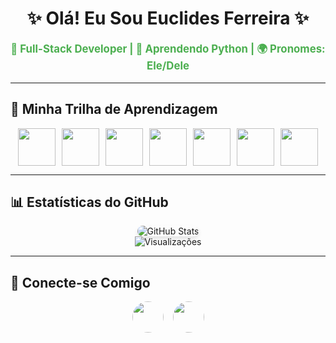 <h1 align="center">✨ Olá! Eu Sou Euclides Ferreira ✨</h1>

<p align="center" style="font-size: 1.2em; font-weight: bold; color: #4CAF50;">
  🚀 Full-Stack Developer | 📖 Aprendendo Python | 🌍 Pronomes: Ele/Dele
</p>

---

## 🚀 Minha Trilha de Aprendizagem
<div align="center" style="display: flex; justify-content: center; gap: 10px; flex-wrap: wrap;">
  <img src="https://user-images.githubusercontent.com/74038190/212257472-08e52665-c503-4bd9-aa20-f5a4dae769b5.gif" width="60" height="60"/>
  <img src="https://cdn.jsdelivr.net/gh/devicons/devicon@latest/icons/docker/docker-original-wordmark.svg" width="60" height="60"/>
  <img src="https://cdn.jsdelivr.net/gh/devicons/devicon@latest/icons/kubernetes/kubernetes-original-wordmark.svg" width="60" height="60"/>
  <img src="https://cdn.jsdelivr.net/gh/devicons/devicon@latest/icons/html5/html5-original-wordmark.svg" width="60" height="60"/>
  <img src="https://cdn.jsdelivr.net/gh/devicons/devicon@latest/icons/tailwindcss/tailwindcss-original.svg" width="60" height="60"/>
  <img src="https://user-images.githubusercontent.com/74038190/212257467-871d32b7-e401-42e8-a166-fcfd7baa4c6b.gif" width="60" height="60"/>
  <img src="https://cdn.jsdelivr.net/gh/devicons/devicon@latest/icons/linux/linux-original.svg" width="60" height="60"/>
</div>

---

## 📊 Estatísticas do GitHub
<p align="center">
  <img src="https://github-readme-stats.vercel.app/api?username=euclidesanalistati&show_icons=true&theme=tokyonight" alt="GitHub Stats" style="border-radius: 10px; box-shadow: 0px 4px 6px rgba(0, 0, 0, 0.1);">
  <br>
  <img src="https://komarev.com/ghpvc/?username=euclidesanalistati&label=Visitas&color=blue" alt="Visualizações">
</p>

---

## 🔗 Conecte-se Comigo
<p align="center" style="display: flex; justify-content: center; gap: 15px;">
  <a href="https://www.linkedin.com/in/euclides-ferreira-7815a0187" target="_blank">
    <img src="https://user-images.githubusercontent.com/74038190/235294012-0a55e343-37ad-4b0f-924f-c8431d9d2483.gif" height="50" width="50" style="border-radius: 50%; transition: transform 0.3s;" onmouseover="this.style.transform='scale(1.1)';" onmouseout="this.style.transform='scale(1)';">
  </a>
  <a href="https://www.facebook.com/euclidesanalistati/" target="_blank">
    <img src="https://user-images.githubusercontent.com/74038190/235294008-ed8de58b-d4d0-4790-aa81-a39fdc8a1e50.gif" height="50" width="50" style="border-radius: 50%; transition: transform 0.3s;" onmouseover="this.style.transform='scale(1.1)';" onmouseout="this.style.transform='scale(1)';">
  </a>
</p>


 
